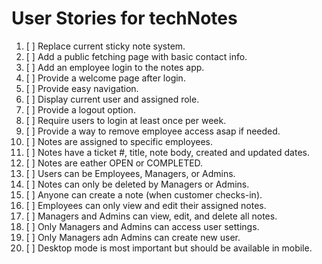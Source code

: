 # User Stories for techNotes

1. [ ] Replace current sticky note system.
2. [ ] Add a public fetching page with basic contact info.
3. [ ] Add an employee login to the notes app.
4. [ ] Provide a welcome page after login.
5. [ ] Provide easy navigation.
6. [ ] Display current user and assigned role.
7. [ ] Provide a logout option.
8. [ ] Require users to login at least once per week.
9. [ ] Provide a way to remove employee access asap if needed.
10. [ ] Notes are assigned to specific employees.
11. [ ] Notes have a ticket #, title, note body, created and updated dates.
12. [ ] Notes are eather OPEN or COMPLETED.
13. [ ] Users can be Employees, Managers, or Admins.
14. [ ] Notes can only be deleted by Managers or Admins.
15. [ ] Anyone can create a note (when customer checks-in).
16. [ ] Employees can only view and edit their assigned notes.
17. [ ] Managers and Admins can view, edit, and delete all notes.
18. [ ] Only Managers and Admins can access user settings.
19. [ ] Only Managers adn Admins can create new user.
20. [ ] Desktop mode is most important but should be available in mobile.
